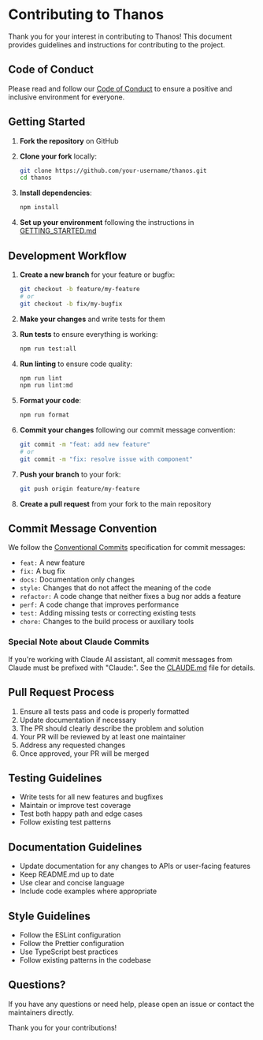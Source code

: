 # Contributing to Thanos

Thank you for your interest in contributing to Thanos! This document provides guidelines and instructions for contributing to the project.

## Code of Conduct

Please read and follow our [Code of Conduct](./CODE_OF_CONDUCT.md) to ensure a positive and inclusive environment for everyone.

## Getting Started

1. **Fork the repository** on GitHub
2. **Clone your fork** locally:

   ```bash
   git clone https://github.com/your-username/thanos.git
   cd thanos
   ```

3. **Install dependencies**:

   ```bash
   npm install
   ```

4. **Set up your environment** following the instructions in [GETTING_STARTED.md](./GETTING_STARTED.md)

## Development Workflow

1. **Create a new branch** for your feature or bugfix:

   ```bash
   git checkout -b feature/my-feature
   # or
   git checkout -b fix/my-bugfix
   ```

2. **Make your changes** and write tests for them

3. **Run tests** to ensure everything is working:

   ```bash
   npm run test:all
   ```

4. **Run linting** to ensure code quality:

   ```bash
   npm run lint
   npm run lint:md
   ```

5. **Format your code**:

   ```bash
   npm run format
   ```

6. **Commit your changes** following our commit message convention:

   ```bash
   git commit -m "feat: add new feature"
   # or
   git commit -m "fix: resolve issue with component"
   ```

7. **Push your branch** to your fork:

   ```bash
   git push origin feature/my-feature
   ```

8. **Create a pull request** from your fork to the main repository

## Commit Message Convention

We follow the [Conventional Commits](https://www.conventionalcommits.org/) specification for commit messages:

- `feat:` A new feature
- `fix:` A bug fix
- `docs:` Documentation only changes
- `style:` Changes that do not affect the meaning of the code
- `refactor:` A code change that neither fixes a bug nor adds a feature
- `perf:` A code change that improves performance
- `test:` Adding missing tests or correcting existing tests
- `chore:` Changes to the build process or auxiliary tools

### Special Note about Claude Commits

If you're working with Claude AI assistant, all commit messages from Claude must be prefixed with "Claude:". See the [CLAUDE.md](./CLAUDE.md) file for details.

## Pull Request Process

1. Ensure all tests pass and code is properly formatted
2. Update documentation if necessary
3. The PR should clearly describe the problem and solution
4. Your PR will be reviewed by at least one maintainer
5. Address any requested changes
6. Once approved, your PR will be merged

## Testing Guidelines

- Write tests for all new features and bugfixes
- Maintain or improve test coverage
- Test both happy path and edge cases
- Follow existing test patterns

## Documentation Guidelines

- Update documentation for any changes to APIs or user-facing features
- Keep README.md up to date
- Use clear and concise language
- Include code examples where appropriate

## Style Guidelines

- Follow the ESLint configuration
- Follow the Prettier configuration
- Use TypeScript best practices
- Follow existing patterns in the codebase

## Questions?

If you have any questions or need help, please open an issue or contact the maintainers directly.

Thank you for your contributions!

